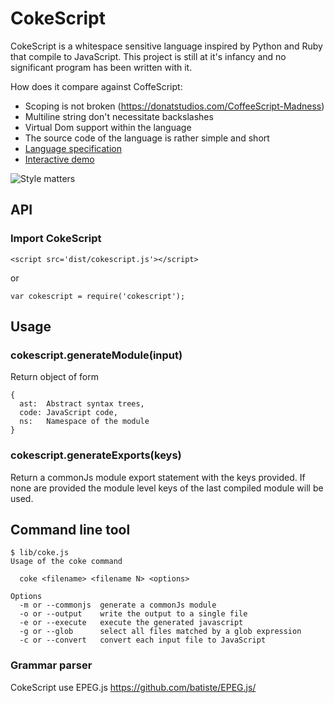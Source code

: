# CokeScript

CokeScript is a whitespace sensitive language inspired by Python and Ruby that compile to JavaScript. This project is still at it's infancy and no significant program has been written with it.

How does it compare against CoffeScript:

  - Scoping is not broken (https://donatstudios.com/CoffeeScript-Madness)
  - Multiline string don't necessitate backslashes
  - Virtual Dom support within the language
  - The source code of the language is rather simple and short
  - [Language specification](/doc/spec.md)
  - [Interactive demo](http://batiste.info/CokeScript)

![Style matters](https://raw.githubusercontent.com/batiste/CokeScript/master/css/eg-coke.png)

## API

### Import CokeScript

    <script src='dist/cokescript.js'></script>

or

    var cokescript = require('cokescript');

## Usage

### cokescript.generateModule(input)

Return object of form

    {
      ast:  Abstract syntax trees,
      code: JavaScript code,
      ns:   Namespace of the module
    }

### cokescript.generateExports(keys)

Return a commonJs module export statement with the keys provided. If none are provided
the module level keys of the last compiled module will be used.

## Command line tool

    $ lib/coke.js
    Usage of the coke command
    
      coke <filename> <filename N> <options>
    
    Options
      -m or --commonjs  generate a commonJs module
      -o or --output    write the output to a single file
      -e or --execute   execute the generated javascript
      -g or --glob      select all files matched by a glob expression
      -c or --convert   convert each input file to JavaScript
      
### Grammar parser

CokeScript use EPEG.js https://github.com/batiste/EPEG.js/
